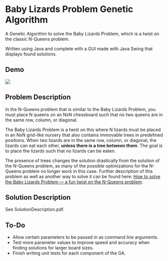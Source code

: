 # Baby Lizards Problem Genetic Algorithm

A Genetic Algorithm to solve the Baby Lizards Problem, which is a twist on the classic N-Queens problem.

Written using Java and complete with a GUI made with Java Swing that displays found solutions.


## Demo
<img src="https://github.com/briannamcdonald/baby-lizards-problem-GA/blob/main/images/demo.png">


## Problem Description
In the N-Queens problem that is similar to the Baby Lizards Problem, you must place N queens on an NxN chessboard such that no two queens are in the same row, column, or diagonal. 

The Baby Lizards Problem is a twist on this where N lizards must be placed in an NxN grid-like nursery that also contains immovable trees in predefined positions. When two lizards are in the same row, column, or diagonal, the lizards can eat each other, **unless there is a tree between them**. The goal is to place the lizards such that no lizards can be eaten.

The presence of trees changes the solution drastically from the solution of the N-Queens problem, as many of the possible optimizations for the N-Queens problem no longer work in this case. Further description of this problem as well as another way to solve it can be found here: [How to solve the Baby Lizards Problem — a fun twist on the N-Queens problem](https://www.freecodecamp.org/news/how-to-solve-the-baby-lizards-problem-a-fun-variant-on-the-n-queens-problem-a6980f5e72a/).


## Solution Description
See SolutionDescription.pdf.


## To-Do
* Allow certain parameters to be passed in as command line arguments.
* Test more parameter values to improve speed and accuracy when finding solutions for larger board sizes.
* Finish writing unit tests for each component of the GA.
